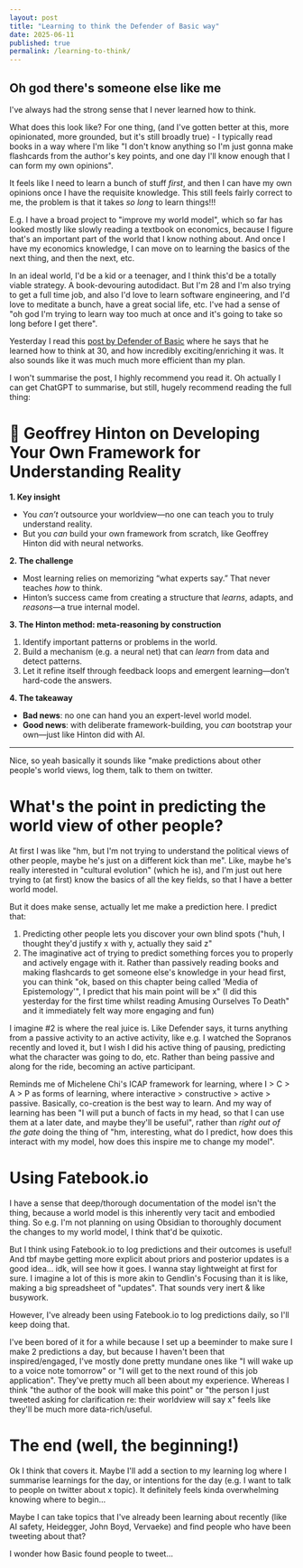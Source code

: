 ```yaml
---
layout: post
title: "Learning to think the Defender of Basic way" 
date: 2025-06-11 
published: true
permalink: /learning-to-think/
---
```


## Oh god there's someone else like me 

I've always had the strong sense that I never learned how to think. 

What does this look like? For one thing, (and I've gotten better at this, more opinionated, more grounded, but it's still broadly true) - I typically read books in a way where I'm like "I don't know anything so I'm just gonna make flashcards from the author's key points, and one day I'll know enough that I can form my own opinions".

It feels like I need to learn a bunch of stuff _first_, and then I can have my own opinions once I have the requisite knowledge. This still feels fairly correct to me, the problem is that it takes _so long_ to learn things!!! 

E.g. I have a broad project to "improve my world model", which so far has looked mostly like slowly reading a textbook on economics, because I figure that's an important part of the world that I know nothing about. And once I have my economics knowledge, I can move on to learning the basics of the next thing, and then the next, etc.

In an ideal world, I'd be a kid or a teenager, and I think this'd be a totally viable strategy. A book-devouring autodidact. But I'm 28 and I'm also trying to get a full time job, and also I'd love to learn software engineering, and I'd love to meditate a bunch, have a great social life, etc. I've had a sense of "oh god I'm trying to learn way too much at once and it's going to take so long before I get there".

Yesterday I read this [post by Defender of Basic](https://defenderofthebasic.substack.com/p/geoffrey-hinton-on-developing-your) where he says that he learned how to think at 30, and how incredibly exciting/enriching it was. It also sounds like it was much much more efficient than my plan. 

I won't summarise the post, I highly recommend you read it. Oh actually I can get ChatGPT to summarise, but still, hugely recommend reading the full thing:

# 🧠 Geoffrey Hinton on Developing Your Own Framework for Understanding Reality

**1. Key insight**  
- You *can’t* outsource your worldview—no one can teach you to truly understand reality.  
- But you *can* build your own framework from scratch, like Geoffrey Hinton did with neural networks.

**2. The challenge**  
- Most learning relies on memorizing “what experts say.” That never teaches *how* to think.  
- Hinton’s success came from creating a structure that *learns*, adapts, and *reasons*—a true internal model.

**3. The Hinton method: meta-reasoning by construction**  
1. Identify important patterns or problems in the world.  
2. Build a mechanism (e.g. a neural net) that can *learn* from data and detect patterns.  
3. Let it refine itself through feedback loops and emergent learning—don’t hard-code the answers.

**4. The takeaway**  
- **Bad news**: no one can hand you an expert-level world model.  
- **Good news**: with deliberate framework-building, you *can* bootstrap your own—just like Hinton did with AI.

---

Nice, so yeah basically it sounds like "make predictions about other people's world views, log them, talk to them on twitter.

# What's the point in predicting the world view of other people?
At first I was like "hm, but I'm not trying to understand the political views of other people, maybe he's just on a different kick than me". Like, maybe he's really interested in "cultural evolution" (which he is), and I'm just out here trying to (at first) know the basics of all the key fields, so that I have a better world model.


But it does make sense, actually let me make a prediction here. I predict that: 
1. Predicting other people lets you discover your own blind spots ("huh, I thought they'd justify x with y, actually they said z"
2. The imaginative act of trying to predict something forces you to properly and actively engage with it. Rather than passively reading books and making flashcards to get someone else's knowledge in your head first, you can think "ok, based on this chapter being called 'Media of Epistemology'", I predict that his main point will be x" (I did this yesterday for the first time whilst reading Amusing Ourselves To Death" and it immediately felt way more engaging and fun)

I imagine #2 is where the real juice is. Like Defender says, it turns anything from a passive activity to an active activity, like e.g. I watched the Sopranos recently and loved it, but I wish I did his active thing of pausing, predicting what the character was going to do, etc. Rather than being passive and along for the ride, becoming an active participant.

Reminds me of Michelene Chi's ICAP framework for learning, where I > C > A > P as forms of learning, where interactive > constructive > active > passive. Basically, co-creation is the best way to learn. And my way of learning has been "I will put a bunch of facts in my head, so that I can use them at a later date, and maybe they'll be useful", rather than _right out of the gate_ doing the thing of "hm, interesting, what do I predict, how does this interact with my model, how does this inspire me to change my model". 

# Using Fatebook.io
I have a sense that deep/thorough documentation of the model isn't the thing, because a world model is this inherently very tacit and embodied thing. So e.g. I'm not planning on using Obsidian to thoroughly document the changes to my world model, I think that'd be quixotic. 

But I think using Fatebook.io to log predictions and their outcomes is useful! And tbf maybe getting more explicit about priors and posterior updates is a good idea... idk, will see how it goes. I wanna stay lightweight at first for sure. I imagine a lot of this is more akin to Gendlin's Focusing than it is like, making a big spreadsheet of "updates". That sounds very inert & like busywork. 

However, I've already been using Fatebook.io to log predictions daily, so I'll keep doing that. 

I've been bored of it for a while because I set up a beeminder to make sure I make 2 predictions a day, but because I haven't been that inspired/engaged, I've mostly done pretty mundane ones like "I will wake up to a voice note tomorrow" or "I will get to the next round of this job application". They've pretty much all been about my experience. Whereas I think "the author of the book will make this point" or "the person I just tweeted asking for clarification re: their worldview will say x" feels like they'll be much more data-rich/useful.

# The end (well, the beginning!) 

Ok I think that covers it. Maybe I'll add a section to my learning log where I summarise learnings for the day, or intentions for the day (e.g. I want to talk to people on twitter about x topic). It definitely feels kinda overwhelming knowing where to begin...

Maybe I can take topics that I've already been learning about recently (like AI safety, Heidegger, John Boyd, Vervaeke) and find people who have been tweeting about that? 

I wonder how Basic found people to tweet...
